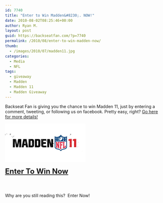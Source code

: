 ```yaml
---
id: 7740
title: "Enter to Win Madden&#8230;. NOW!"
date: 2010-08-02T08:25:46+00:00
author: Ryan M.
layout: post
guid: https://backseatfan.com/?p=7740
permalink: /2010/08/enter-to-win-madden-now/
thumb:
  - /images/2010/07/madden11.jpg
categories:
  - Media
  - NFL
tags:
  - giveaway
  - Madden
  - Madden 11
  - Madden Giveaway
---
```


<div class="entry">
  <p>
    Backseat Fan is giving you the chance to win Madden 11, just by entering a comment, tweeting, or following us on facebook. Pretty easy, right? <a href="http://www.backseatfan.com/madden11">Go here for more details!</a>
  </p>

  <p>
    <a href="http://www.backseatfan.com/madden11"><img title="madden11" src="/images/2010/07/madden11.jpg" alt="" width="264" height="126" /></a>
  </p>

  <p>
    <span style="font-size: x-large;"><strong><a href="http://www.backseatfan.com/madden11">Enter To Win Now</a></strong></span>
  </p>

  <p>
    <span style="font-size: x-large;"><strong><br /> </strong></span>
  </p>

  <p>
    Why are you still reading this?  Enter Now!
  </p>
</div>
